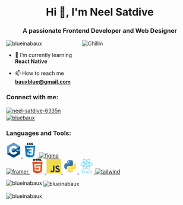 
<h1 align="center">Hi 👋, I'm Neel Satdive</h1>
<h3 align="center">A passionate Frontend Developer and Web Designer</h3>
<image align="right" alt="Chillin"  height="300" width="300" src="https://gifdb.com/images/high/coding-animated-laptop-flow-stream-ja04010rm5o68zfk.webp">


<p align="left"> <img src="https://komarev.com/ghpvc/?username=blueinabaux&label=Profile%20views&color=0e75b6&style=flat" alt="blueinabaux" /> </p>

- 🌱 I’m currently learning **React Native**

- 📫 How to reach me **bauxblue@gmail.com**

<h3 align="left">Connect with me:</h3>
<p align="left">
<a href="https://linkedin.com/in/neel-satdive-6335n" target="blank"><img align="center" src="https://raw.githubusercontent.com/rahuldkjain/github-profile-readme-generator/master/src/images/icons/Social/linked-in-alt.svg" alt="neel-satdive-6335n" height="30" width="40" /></a>
<a href="https://kaggle.com/bluebaux" target="blank"><img align="center" src="https://raw.githubusercontent.com/rahuldkjain/github-profile-readme-generator/master/src/images/icons/Social/kaggle.svg" alt="bluebaux" height="30" width="40" /></a>
</p>

<h3 align="left">Languages and Tools:</h3>
<p align="left"> <a href="https://www.w3schools.com/cpp/" target="_blank" rel="noreferrer"> <img src="https://raw.githubusercontent.com/devicons/devicon/master/icons/cplusplus/cplusplus-original.svg" alt="cplusplus" width="40" height="40"/> </a> <a href="https://www.w3schools.com/css/" target="_blank" rel="noreferrer"> <img src="https://raw.githubusercontent.com/devicons/devicon/master/icons/css3/css3-original-wordmark.svg" alt="css3" width="40" height="40"/> </a> <a href="https://www.figma.com/" target="_blank" rel="noreferrer"> <img src="https://www.vectorlogo.zone/logos/figma/figma-icon.svg" alt="figma" width="40" height="40"/> </a> <a href="https://www.framer.com/" target="_blank" rel="noreferrer"> <img src="https://www.vectorlogo.zone/logos/framer/framer-icon.svg" alt="framer" width="40" height="40"/> </a> <a href="https://www.w3.org/html/" target="_blank" rel="noreferrer"> <img src="https://raw.githubusercontent.com/devicons/devicon/master/icons/html5/html5-original-wordmark.svg" alt="html5" width="40" height="40"/> </a> <a href="https://developer.mozilla.org/en-US/docs/Web/JavaScript" target="_blank" rel="noreferrer"> <img src="https://raw.githubusercontent.com/devicons/devicon/master/icons/javascript/javascript-original.svg" alt="javascript" width="40" height="40"/> </a> <a href="https://www.python.org" target="_blank" rel="noreferrer"> <img src="https://raw.githubusercontent.com/devicons/devicon/master/icons/python/python-original.svg" alt="python" width="40" height="40"/> </a> <a href="https://reactjs.org/" target="_blank" rel="noreferrer"> <img src="https://raw.githubusercontent.com/devicons/devicon/master/icons/react/react-original-wordmark.svg" alt="react" width="40" height="40"/> </a> <a href="https://tailwindcss.com/" target="_blank" rel="noreferrer"> <img src="https://www.vectorlogo.zone/logos/tailwindcss/tailwindcss-icon.svg" alt="tailwind" width="40" height="40"/> </a> </p>

<p><img align="left" src="https://github-readme-stats.vercel.app/api/top-langs?username=blueinabaux&show_icons=true&locale=en&layout=compact" alt="blueinabaux" /></p>

<p>&nbsp;<img align="center" src="https://github-readme-stats.vercel.app/api?username=blueinabaux&show_icons=true&locale=en" alt="blueinabaux" /></p>

<p><img align="center" src="https://github-readme-streak-stats.herokuapp.com/?user=blueinabaux&" alt="blueinabaux" /></p>
